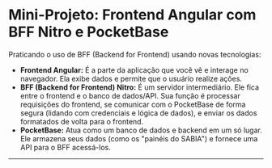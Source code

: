 # Mini-Projeto: Frontend Angular com BFF Nitro e PocketBase

Praticando o uso de BFF (Backend for Frontend) usando novas tecnologias:

* **Frontend Angular:** É a parte da aplicação que você vê e interage no navegador. Ela exibe dados e permite que o usuário realize ações.
* **BFF (Backend for Frontend) Nitro:** É um servidor intermediário. Ele fica entre o frontend e o banco de dados/API. Sua função é processar requisições do frontend, se comunicar com o PocketBase de forma segura (lidando com credenciais e lógica de dados), e enviar os dados formatados de volta para o frontend.
* **PocketBase:** Atua como um banco de dados e backend em um só lugar. Ele armazena seus dados (como os "painéis do SABIA") e fornece uma API para o BFF acessá-los.

---